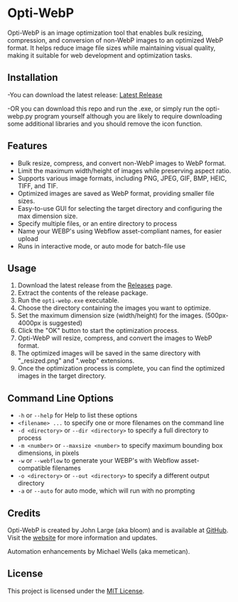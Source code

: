 # Opti-WebP

Opti-WebP is an image optimization tool that enables bulk resizing, compression, and conversion of non-WebP 
images to an optimized WebP format. It helps reduce image file sizes while maintaining visual quality, making 
it suitable for web development and optimization tasks.

## Installation

-You can download the latest release: [Latest Release](https://github.com/studiobloom/opti-webp/releases/latest)

-OR you can download this repo and run the .exe, or simply run the opti-webp.py program yourself although you 
are likely to require downloading some additional libraries and you should remove the icon function.

## Features

- Bulk resize, compress, and convert non-WebP images to WebP format.
- Limit the maximum width/height of images while preserving aspect ratio.
- Supports various image formats, including PNG, JPEG, GIF, BMP, HEIC, TIFF, and TIF.
- Optimized images are saved as WebP format, providing smaller file sizes.
- Easy-to-use GUI for selecting the target directory and configuring the max dimension size.
- Specify multiple files, or an entire directory to process
- Name your WEBP's using Webflow asset-compliant names, for easier upload
- Runs in interactive mode, or auto mode for batch-file use

## Usage

1. Download the latest release from the [Releases](https://github.com/studiobloom/opti-webp/releases) page.
2. Extract the contents of the release package.
3. Run the `opti-webp.exe` executable.
4. Choose the directory containing the images you want to optimize.
5. Set the maximum dimension size (width/height) for the images. (500px-4000px is suggested)
6. Click the "OK" button to start the optimization process.
7. Opti-WebP will resize, compress, and convert the images to WebP format.
8. The optimized images will be saved in the same directory with "_resized.png" and ".webp" extensions.
9. Once the optimization process is complete, you can find the optimized images in the target directory.

## Command Line Options

- `-h` or `--help` for Help to list these options
- `<filename> ...` to specify one or more filenames on the command line
- `-d <directory>` or `--dir <directory>` to specify a full directory to process
- `-m <number>` or `--maxsize <number>` to specify maximum bounding box dimensions, in pixels
- `-w` or `--webflow` to generate your WEBP's with Webflow asset-compatible filenames
- `-o <directory>` or `--out <directory>` to specify a different output directory
- `-a` or `--auto` for auto mode, which will run with no prompting

## Credits

Opti-WebP is created by John Large (aka bloom) and is available at [GitHub](https://github.com/studiobloom/opti-webp). 
Visit the [website](https://studiobloom.xyz) for more information and updates.

Automation enhancements by Michael Wells (aka memetican).

## License

This project is licensed under the [MIT License](LICENSE).
